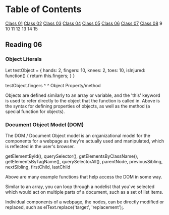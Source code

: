 # Table of Contents

[Class 01](class-01.md)
[Class 02](class-02.md)
[Class 03](class-03.md)
[Class 04](class-04.md)
[Class 05](class-05.md)
[Class 06](class-06.md)
[Class 07](class-07.md)
[Class 08](class-08.md)
9
10
11
12
13
14
15

## Reading 06

### Object Literals

Let testObject = {
  hands: 2,
  fingers: 10,
  knees: 2,
  toes:  10,
  isInjured: function() {
    return this.fingers;
  }
}

testObject.fingers
    ^         ^
  Object   Property/method

Objects are defined similarly to an array or variable, and the 'this' keyword is used to refer directly to the object that the function is called in. Above is the syntax for defining properties of objects, as well as the method (a special function for objects).

### Document Object Model (DOM)

The DOM / Document Object model is an organizational model for the components for a webpage as they're actually used and manipulated, which is reflected in the user's browser.

getElementById(), querySelector(), getElementsByClassName(), getElementsByTagName(), querySelectorAll(), parentNode, previousSibling, nextSibling, firstChild, lastChild

Above are many example functions that help access the DOM in some way.

Similar to an array, you can loop through a nodelist that you've selected which would act on multiple parts of a document, such as a set of list items.

Individual components of a webpage, the nodes, can be directly modified or replaced, such as elText.replace('target', 'replacement');.
